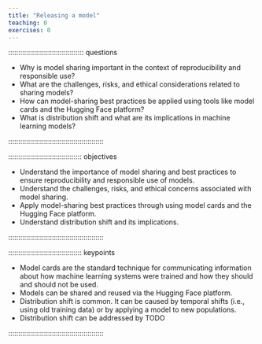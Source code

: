 ```yaml
---
title: "Releasing a model"
teaching: 0
exercises: 0
---
```


:::::::::::::::::::::::::::::::::::::: questions 

- Why is model sharing important in the context of reproducibility and responsible use?
- What are the challenges, risks, and ethical considerations related to sharing models?
- How can model-sharing best practices be applied using tools like model cards and the Hugging Face platform?
- What is distribution shift and what are its implications in machine learning models?

::::::::::::::::::::::::::::::::::::::::::::::::

::::::::::::::::::::::::::::::::::::: objectives

- Understand the importance of model sharing and best practices to ensure reproducibility and responsible use of models.
- Understand the challenges, risks, and ethical concerns associated with model sharing.
- Apply model-sharing best practices through using model cards and the Hugging Face platform.
- Understand distribution shift and its implications.

::::::::::::::::::::::::::::::::::::::::::::::::

::::::::::::::::::::::::::::::::::::: keypoints 

- Model cards are the standard technique for communicating information about how machine learning systems were trained and how they should and should not be used.
- Models can be shared and reused via the Hugging Face platform.
- Distribution shift is common. It can be caused by temporal shifts (i.e., using old training data) or by applying a model to new populations.
- Distribution shift can be addressed by TODO

::::::::::::::::::::::::::::::::::::::::::::::::
